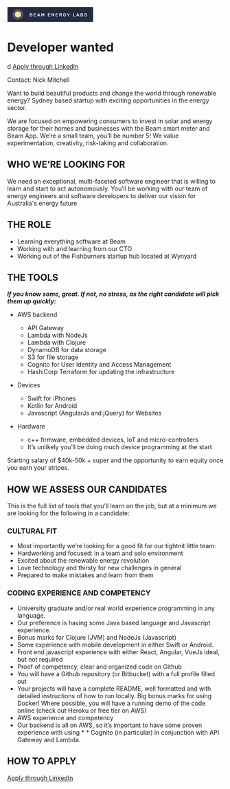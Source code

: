 ![Beam logo](../res/beam-logo.png)

# Developer wanted
d
[Apply through LinkedIn][21cc27de]

  [21cc27de]: https://www.linkedin.com/company/beam-energy-labs/ "Beam Energy Jobs on LinkedIn"

Contact: Nick Mitchell

Want to build beautiful products and change the world through renewable energy? Sydney based startup with exciting opportunities in the energy sector.

We are focused on empowering consumers to invest in solar and energy storage for their homes and businesses with the Beam smart meter and Beam App. We’re a small team, you’ll be number 5! We value experimentation, creativity, risk-taking and collaboration.<!--more-->

## WHO WE’RE LOOKING FOR

We need an exceptional, multi-faceted software engineer that is willing to learn and start to act autonomously. You’ll be working with our team of energy engineers and software developers to deliver our vision for Australia's energy future

## THE ROLE

* Learning everything software at Beam
* Working with and learning from our CTO
* Working out of the Fishburners startup hub located at Wynyard

## THE TOOLS

***If you know some, great. If not, no stress, as the right candidate will pick them up quickly:***

* AWS backend
  * API Gateway
  * Lambda with NodeJs
  * Lambda with Clojure
  * DynamoDB for data storage
  * S3 for file storage
  * Cognito for User Identity and Access Management
  * HashiCorp Terraform for updating the infrastructure

* Devices
  * Swift for iPhones
  * Kotlin for Android
  * Javascript (AngularJs and jQuery) for Websites

* Hardware
  * c++ firmware, embedded devices, IoT and micro-controllers
  * It’s unlikely you’ll be doing much device programming at the start

Starting salary of $40k-50k + super and the opportunity to earn equity once you earn your stripes.

## HOW WE ASSESS OUR CANDIDATES

This is the full list of tools that you’ll learn on the job, but at a minimum we are looking for the following in a candidate:

### CULTURAL FIT

* Most importantly we’re looking for a good fit for our tightnit little team:
* Hardworking and focused: in a team and solo environment
* Excited about the renewable energy revolution
* Love technology and thirsty for new challenges in general
* Prepared to make mistakes and learn from them

### CODING EXPERIENCE AND COMPETENCY

* University graduate and/or real world experience programming in any language.
* Our preference is having some Java based language and Javascript experience.
* Bonus marks for Clojure (JVM) and NodeJs (Javascript)
* Some experience with mobile development in either Swift or Android.   
* Front end javascript experience with either React, Angular, VueJs ideal, but not required
* Proof of competency, clear and organized code on Github
* You will have a Github repository (or Bitbucket) with a full profile filled out
* Your projects will have a complete README, well formatted and with detailed instructions of how to run locally. Big bonus marks for using Docker!
Where possible, you will have a running demo of the code online (check out Heroku or free tier on AWS)
* AWS experience and competency
* Our backend is all on AWS, so it’s important to have some proven experience with using * * Cognito (in particular) in conjunction with API Gateway and Lambda.

## HOW TO APPLY
[Apply through LinkedIn][21cc27de]

  [21cc27de]: https://www.linkedin.com/company/beam-energy-labs/ "Beam Energy Jobs on LinkedIn"
